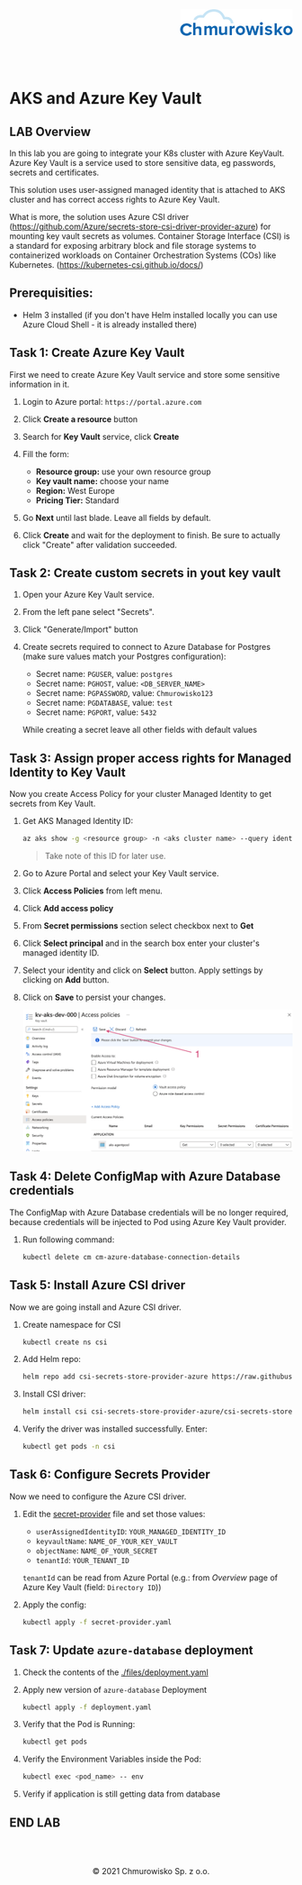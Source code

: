 <img src="./img/logo.png" alt="Chmurowisko logo" width="200" align="right">
<br><br>
<br><br>
<br><br>

# AKS and Azure Key Vault

## LAB Overview

In this lab you are going to integrate your K8s cluster with Azure KeyVault. Azure Key Vault is a service used to store sensitive data, eg passwords, secrets and certificates.

This solution uses user-assigned managed identity that is attached to AKS cluster and has correct access rights to Azure Key Vault. 

What is more, the solution uses Azure CSI driver (https://github.com/Azure/secrets-store-csi-driver-provider-azure) for mounting key vault secrets as volumes. Container Storage Interface (CSI) is a standard for exposing arbitrary block and file storage systems to containerized workloads on Container Orchestration Systems (COs) like Kubernetes. (https://kubernetes-csi.github.io/docs/)

## Prerequisities:

- Helm 3 installed (if you don't have Helm installed locally you can use Azure Cloud Shell - it is already installed there)

## Task 1: Create Azure Key Vault

First we need to create Azure Key Vault service and store some sensitive information in it.

1. Login to Azure portal: `https://portal.azure.com`
1. Click **Create a resource** button
1. Search for **Key Vault** service, click **Create**
1. Fill the form:

    - **Resource group:** use your own resource group
    - **Key vault name:** choose your name
    - **Region:** West Europe
    - **Pricing Tier:** Standard

1. Go **Next** until last blade. Leave all fields by default.
1. Click **Create** and wait for the deployment to finish. Be sure to actually click "Create" after validation succeeded.

## Task 2: Create custom secrets in yout key vault

1. Open your Azure Key Vault service.
1. From the left pane select "Secrets".
1. Click "Generate/Import" button
1. Create secrets required to connect to Azure Database for Postgres (make sure values match your Postgres configuration):

    - Secret name: `PGUSER`, value: `postgres`
    - Secret name: `PGHOST`, value: `<DB_SERVER_NAME>`
    - Secret name: `PGPASSWORD`, value: `Chmurowisko123`
    - Secret name: `PGDATABASE`, value: `test`
    - Secret name: `PGPORT`, value: `5432`

    While creating a secret leave all other fields with default values

## Task 3: Assign proper access rights for Managed Identity to Key Vault

Now you create Access Policy for your cluster Managed Identity to get secrets from Key Vault.

1. Get AKS Managed Identity ID:

    ```bash
    az aks show -g <resource group> -n <aks cluster name> --query identityProfile.kubeletidentity.clientId -o tsv
    ```

    > Take note of this ID for later use.

1. Go to Azure Portal and select your Key Vault service.
1. Click **Access Policies** from left menu.
1. Click **Add access policy**
1. From **Secret permissions** section select checkbox next to **Get**
1. Click **Select principal** and in the search box enter your cluster's managed identity ID.
1. Select your identity and click on **Select** button. Apply settings by clicking on **Add** button.
1. Click on **Save** to persist your changes.

    ![img](./img/01-save-new-access-policy.png)

## Task 4: Delete ConfigMap with Azure Database credentials

The ConfigMap with Azure Database credentials will be no longer required, because credentials will be injected to Pod using Azure Key Vault provider.

1. Run following command:

    ```bash
    kubectl delete cm cm-azure-database-connection-details
    ```

## Task 5: Install Azure CSI driver

Now we are going install and Azure CSI driver.

1. Create namespace for CSI

    ```bash
    kubectl create ns csi
    ```

1. Add Helm repo:
   
    ```bash
    helm repo add csi-secrets-store-provider-azure https://raw.githubusercontent.com/Azure/secrets-store-csi-driver-provider-azure/master/charts
    ```

1. Install CSI driver:

    ```bash
    helm install csi csi-secrets-store-provider-azure/csi-secrets-store-provider-azure -n csi --set secrets-store-csi-driver.syncSecret.enabled=true
    ```

1. Verify the driver was installed successfully. Enter:

    ```bash
    kubectl get pods -n csi
    ```

## Task 6: Configure Secrets Provider

Now we need to configure the Azure CSI driver. 

1. Edit the [secret-provider](./files/secret-provider.yaml) file and set those values:

    - `userAssignedIdentityID`: `YOUR_MANAGED_IDENTITY_ID`
    - `keyvaultName`: `NAME_OF_YOUR_KEY_VAULT`
    - `objectName`: `NAME_OF_YOUR_SECRET`
    - `tenantId`: `YOUR_TENANT_ID` 

    `tenantId` can be read from Azure Portal (e.g.: from _Overview_ page of Azure Key Vault (field: `Directory ID`))

1. Apply the config: 

    ```bash
    kubectl apply -f secret-provider.yaml
    ```

## Task 7: Update `azure-database` deployment

1. Check the contents of the [./files/deployment.yaml](./files/deployment.yaml)

1. Apply new version of `azure-database` Deployment

    ```bash
    kubectl apply -f deployment.yaml
    ```

1. Verify that the Pod is Running:

    ```bash
    kubectl get pods
    ```

1. Verify the Environment Variables inside the Pod:

    ```bash
    kubectl exec <pod_name> -- env
    ```

1. Verify if application is still getting data from database

## END LAB

<br><br>

<center><p>&copy; 2021 Chmurowisko Sp. z o.o.<p></center>
